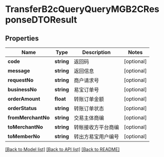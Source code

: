 # TransferB2cQueryQueryMGB2CResponseDTOResult

## Properties
Name | Type | Description | Notes
------------ | ------------- | ------------- | -------------
**code** | **string** | 返回码 | [optional] 
**message** | **string** | 返回信息 | [optional] 
**requestNo** | **string** | 商户请求号 | [optional] 
**businessNo** | **string** | 易宝订单号 | [optional] 
**orderAmount** | **float** | 转账订单金额 | [optional] 
**orderStatus** | **string** | 转账订单状态 | [optional] 
**fromMerchantNo** | **string** | 交易主体商编 | [optional] 
**toMerchantNo** | **string** | 转帐接收方平台商编 | [optional] 
**toMemberNo** | **string** | 转出方易宝用户编号 | [optional] 

[[Back to Model list]](../README.md#documentation-for-models) [[Back to API list]](../README.md#documentation-for-api-endpoints) [[Back to README]](../README.md)


